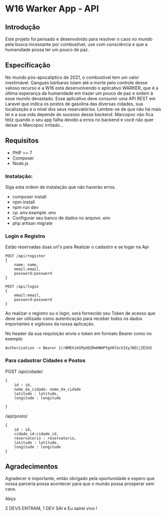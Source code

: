 # W16 Warker App - API

## Introdução

Este projeto foi pensado e desenvolvido para resolver o caos no mundo pela busca incessante por combustível, use com consciência e que a humanidade possa ter um pouco de paz. 

## Especificação
No mundo pós-apocaliptico de 2021, o combustível tem um valor inestimável. Gangues bárbaras lutam até a morte pelo controle desse valioso recurso e a W16 está desenvolvendo o aplicativo WARKER, que é a última esperança da humanidade em trazer um pouco de paz e ordem à esse mundo devastado.
Esse aplicativo deve consumir uma API REST em Laravel que indica os postos de gasolina das diversas cidades, sua localização e o nível dos seus reservatórios. Lembre-se de que não há mais lei e a sua vida depende do sucesso desse backend. Marcopoc não fica feliz quando o seu app falha devido a erros no backend e você não quer deixar o Marcopoc irritado...

## Requisitos
- PHP >= 7
- Composer
- Node.js

### Instalação:
Siga esta ordem de instalação que não haverão erros.
- composer install
- npm install
- npm run dev
- cp .env.example .env
- Configurar seu banco de dados no arquivo .env
- php artisan migrate

### Login e Registro 
Estão reservadas duas url's para Realizar o cadastro e se logar na Api

```
POST /api/register
{
    name: name,
    email:email,
    password:password
}

POST /api/login
{
    email:email,
    password:password
}

```
Ao realizar o registro ou o login, será fornecido seu Token de acesso que deve ser utilizado como autenticação
para receber todos os dados importantes e sigilosos da nossa aplicação.

No header da sua requisição envie o token em formato Bearer como no exemplo 

```
Authorization -> Bearer 1|rBMEXikGPpU0ZRmHNHPfgVHlkcX1XyJ8ECjIESUS
```

### Para cadastrar Cidades e Postos
POST /api/cidade/
```
{
    id : id,
    nome_da_cidade: nome_da_cidade
    latitude : latitude,
    longitude : longitude
    
}
```

/api/posto/
```
{
    id : id,
    cidade_id:cidade_id,
    reservatorio : reservatorio,
    latitude : latitude,
    longitude : longitude
}
```

## Agradecimentos

Agradecer é importante, então obrigado pela oportunidade e espero que nossa parceria possa acontecer para que o mundo possa prosperar sem caos. 

Abçs

2 DEVS ENTRAM, 1 DEV SAI e Eu sairei vivo !
